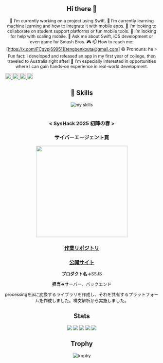 <div align="center">
  
## Hi there 👋

🔭 I’m currently working on a project using Swift.
🌱 I’m currently learning machine learning and how to integrate it with mobile apps.
👯 I’m looking to collaborate on student support platforms or fun mobile tools.
🤔 I’m looking for help with scaling mobile.
💬 Ask me about Swift, iOS development or even game for Smash Bros. 🎮
📫 How to reach me: [https://x.com/FCgvpj69951][tengbenkouta@gmail.com]
😄 Pronouns: he
⚡ Fun fact: I developed and released an app in my first year of college, then traveled to Australia right after!
💼 I'm especially interested in opportunities where I can gain hands-on experience in real-world development.

<p align="left">
  <a href="https://github.com/Keichan15">
    <img height="20" src="https://komarev.com/ghpvc/?username=dogofsunrising" />
  </a>
  <a href="https://github.com/Keichan15">
    <img height="20" src="https://img.shields.io/github/followers/dogofsunrising?label=follow&logo=github&style=flat" />
  </a>
  <a href="http://qiita.com/Keichan_15">
    <img height="20" src="https://qiita-badge.apiapi.app/s/INUSHIBA/posts.svg" />
  </a>
  <a href="http://qiita.com/Keichan_15">
    <img height="20" src="https://qiita-badge.apiapi.app/s/INUSHIBA/contributions.svg" />
  </a>
</p>

## 🌱 Skills
<img alt="my skills" src="https://skillicons.dev/icons?theme=dark&perline=7&i=swift,kotlin,java,c,processing,html,css,js,figma,python,aws,azure" />
<br>


<br/>


### < SysHack 2025 初陣の春 >

### サイバーエージェント賞


<img width="300px" src="https://github.com/user-attachments/assets/e349b7b4-394d-4a61-905b-9f3ee6a78c59">

### [作業リポジトリ](https://github.com/orgs/SketchShifter/repositories)　
### [公開サイト](https://www.serendicode-sub.click/)


<p><strong>プロダクト名→</strong>SSJS</p>
<p><strong>担当→</strong>サーバー、バックエンド</p>
<p>processingをjsに変換するライブラリを作成し、それを共有するプラットフォームを作成しました。構文解析から実施しました。</p>


## Stats
![](http://github-profile-summary-cards.vercel.app/api/cards/profile-details?username=dogofsunrising&theme=gruvbox)
![](http://github-profile-summary-cards.vercel.app/api/cards/repos-per-language?username=dogofsunrising&theme=gruvbox)
![](http://github-profile-summary-cards.vercel.app/api/cards/most-commit-language?username=dogofsunrising&theme=gruvbox)
![](http://github-profile-summary-cards.vercel.app/api/cards/stats?username=dogo[fsunrising&theme=gruvbox)
![](http://github-profile-summary-cards.vercel.app/api/cards/productive-time?username=dogofsunrising&theme=gruvbox&utcOffset=9)


## Trophy
![trophy](https://github-profile-trophy.vercel.app/?username=dogofsunrising&theme=gruvbox)
